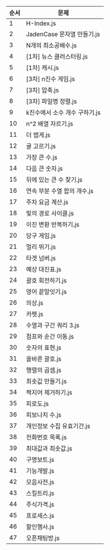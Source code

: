 | 순서 | 문제 |
|-------|-----------|
| 1 | H-Index.js |
| 2 | JadenCase 문자열 만들기.js |
| 3 | N개의 최소공배수.js |
| 4 | [1차] 뉴스 클러스터링.js |
| 5 | [1차] 캐시.js |
| 6 | [3차] n진수 게임.js |
| 7 | [3차] 압축.js |
| 8 | [3차] 파일명 정렬.js |
| 9 | k진수에서 소수 개수 구하기.js |
| 10 | n^2 배열 자르기.js |
| 11 | 더 맵게.js |
| 12 | 귤 고르기.js |
| 13 | 가장 큰 수.js |
| 14 | 다음 큰 숫자.js |
| 15 | 뒤에 있는 큰 수 찾기.js |
| 16 | 연속 부분 수열 합의 개수.js |
| 17 | 주차 요금 계산.js |
| 18 | 빛의 경로 사이클.js |
| 19 | 이진 변환 반복하기.js |
| 20 | 당구 게임.js |
| 21 | 멀리 뛰기.js |
| 22 | 타겟 넘버.js |
| 23 | 예상 대진표.js |
| 24 | 괄호 회전하기.js |
| 25 | 영어 끝말잇기.js |
| 26 | 의상.js |
| 27 | 카펫.js |
| 28 | 수열과 구간 쿼리 3.js |
| 29 | 점프와 순간 이동.js |
| 30 | 숫자의 표현.js |
| 31 | 올바른 괄호.js |
| 32 | 행렬의 곱셈.js |
| 33 | 최솟값 만들기.js |
| 34 | 짝지어 제거하기.js |
| 35 | 피로도.js |
| 36 | 피보나치 수.js |
| 37 | 개인정보 수집 유효기간.js |
| 38 | 전화번호 목록.js |
| 39 | 최대값과 최솟값.js |
| 40 | 구명보트.js |
| 41 | 기능개발.js |
| 42 | 모음사전.js |
| 43 | 스킬트리.js |
| 44 | 주식가격.js |
| 45 | 프로세스.js |
| 46 | 할인행사.js |
| 47 | 오픈채팅방.js |
